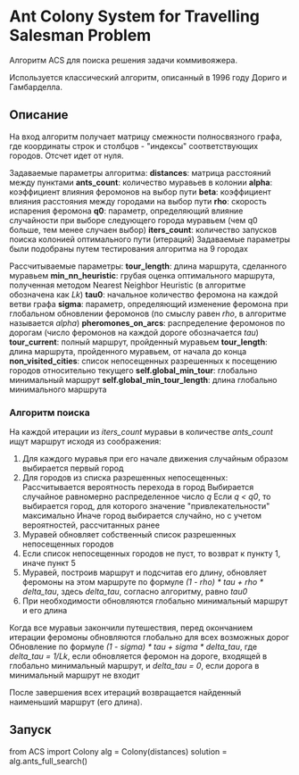 # Ant Colony System for Travelling Salesman Problem
Алгоритм ACS для поиска решения задачи коммивояжера.

Используется классический алгоритм, описанный в 1996 году Дориго и Гамбарделла.

## Описание
На вход алгоритм получает матрицу смежности полносвязного графа, где координаты строк и столбцов - "индексы" соответствующих городов. Отсчет идет от нуля.

Задаваемые параметры алгоритма:
   **distances**: матрица расстояний между пунктами
   **ants_count**: количество муравьев в колонии
   **alpha**: коэффициент влияния феромонов на выбор пути
   **beta**: коэффициент влияния расстояния между городами на выбор пути
   **rho**: скорость испарения феромона
   **q0**: параметр, определяющий влияние случайности при выборе следующего города муравьем (чем q0 больше, тем менее случаен выбор)
   **iters_count**: количество запусков поиска колонией оптимального пути (итераций)
Задаваемые параметры были подобраны путем тестирования алгоритма на 9 городах

Рассчитываемые параметры:
**tour_length**: длина маршрута, сделанного муравьем
**min_nn_heuristic**: грубая оценка оптимального маршрута, полученная методом Nearest Neighbor Heuristic (в алгоритме обозначена как *Lk*)
**tau0**: начальное количество феромона на каждой ветви графа
**sigma**: параметр, определяющий изменение феромона при глобальном обновлении феромонов (по смыслу равен *rho*, в алгоритме называется *alpha*)
**pheromones_on_arcs**: распределение феромонов по дорогам (число феромонов на каждой дороге обозначается *tau*)
**tour_current**: полный маршрут, пройденный муравьем
**tour_length**: длина маршрута, пройденного муравьем, от начала до конца
**non_visited_cities**: список непосещенных разрешенных к посещению городов относительно текущего
**self.global_min_tour**: глобально минимальный маршрут
**self.global_min_tour_length**: длина глобально минимального маршрута
            
### Алгоритм поиска
На каждой итерации из *iters_count* муравьи в количестве *ants_count* ищут маршрут исходя из соображения:
1. Для каждого муравья при его начале движения случайным образом выбирается первый город
2. Для городов из списка разрешенных непосещенных:
  Рассчитывается вероятность перехода в город
  Выбирается случайное равномерно распределенное число *q*
  Если *q < q0*, то выбирается город, для которого значение "привлекательности" максимально
  Иначе город выбирается случайно, но с учетом вероятностей, рассчитанных ранее
3. Муравей обновляет собственный список разрешенных непосещенных городов
4. Если список непосещенных городов не пуст, то возврат к пункту 1, иначе пункт 5
5. Муравей, построив маршрут и подсчитав его длину, обновляет феромоны на этом маршруте по формуле *(1 - rho) * tau + rho * delta_tau*, здесь *delta_tau*, согласно алгоритму, равно *tau0*
6. При необходимости обновляются глобально минимальный маршрут и его длина

Когда все муравьи закончили путешествия, перед окончанием итерации феромоны обновляются глобально для всех возможных дорог
Обновление по формуле *(1 - sigma) * tau + sigma * delta_tau*, где *delta_tau = 1/Lk*, если обновляется феромон на дороге, входящей в глобально минимальный маршрут, и *delta_tau = 0*, если дорога в минимальный маршрут не входит

После завершения всех итераций возвращается найденный наименьший маршрут (его длина).

## Запуск

from ACS import Colony
alg = Colony(distances)
solution = alg.ants_full_search()
